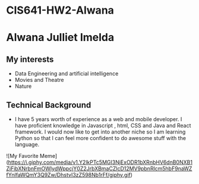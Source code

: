 # CIS641-HW2-Alwana

# Alwana Julliet Imelda

## My interests

* Data Engineering and artificial intelligence
* Movies and Theatre
* Nature

## Technical Background

- I have 5 years worth of experience as a web and mobile developer. I have proficient knowledge in Javascript , html, CSS and Java and React framework. I would now like to get into another niche so I am learning Python so that I can feel more confident to do awesome stuff with the language.

![My Favorite Meme] (https://i.giphy.com/media/v1.Y2lkPTc5MGI3NjExODR1bXRnbHV6dnB0NXB1ZjFibXNrbnFmOWlydWppcjY0Z2JrbXBmaCZlcD12MV9pbnRlcm5hbF9naWZfYnlfaWQmY3Q9Zw/DhstvI3zZ598Nb1rFf/giphy.gif)
